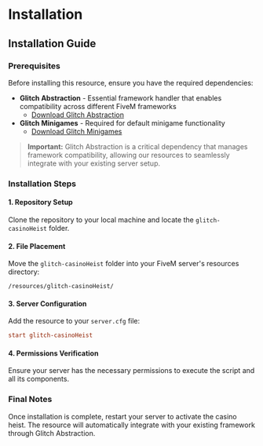 # Installation

## Installation Guide

### Prerequisites

Before installing this resource, ensure you have the required dependencies:

* **Glitch Abstraction** - Essential framework handler that enables compatibility across different FiveM frameworks
  * [Download Glitch Abstraction](../../free-resources/glitch-abstraction/)
* **Glitch Minigames** - Required for default minigame functionality
  * [Download Glitch Minigames](../../free-resources/glitch-minigames/)

> **Important:** Glitch Abstraction is a critical dependency that manages framework compatibility, allowing our resources to seamlessly integrate with your existing server setup.

### Installation Steps

#### 1. Repository Setup

Clone the repository to your local machine and locate the `glitch-casinoHeist` folder.

#### 2. File Placement

Move the `glitch-casinoHeist` folder into your FiveM server's resources directory:

```
/resources/glitch-casinoHeist/
```

#### 3. Server Configuration

Add the resource to your `server.cfg` file:

```cfg
start glitch-casinoHeist
```

#### 4. Permissions Verification

Ensure your server has the necessary permissions to execute the script and all its components.

### Final Notes

Once installation is complete, restart your server to activate the casino heist. The resource will automatically integrate with your existing framework through Glitch Abstraction.
